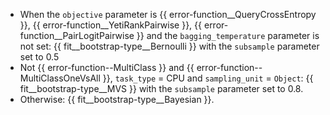 
- When the `objective` parameter is {{ error-function__QueryCrossEntropy }}, {{ error-function__YetiRankPairwise }}, {{ error-function__PairLogitPairwise }} and the `bagging_temperature` parameter is not set: {{ fit__bootstrap-type__Bernoulli }} with the `subsample` parameter set to 0.5
- Not {{ error-function--MultiClass }} and {{ error-function--MultiClassOneVsAll }}, `task_type` = CPU and `sampling_unit` = `Object`: {{ fit__bootstrap-type__MVS }} with the `subsample` parameter set to 0.8.
- Otherwise: {{ fit__bootstrap-type__Bayesian }}.
